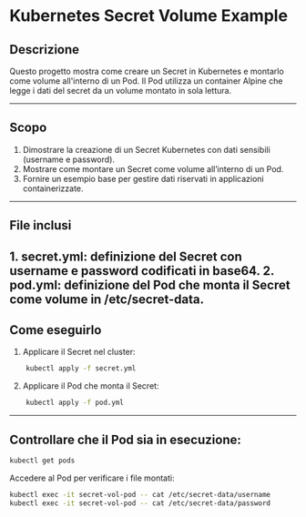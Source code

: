 
# Kubernetes Secret Volume Example

## Descrizione

Questo progetto mostra come creare un Secret in Kubernetes e montarlo come volume all'interno di un Pod. Il Pod utilizza un container Alpine che legge i dati del secret da un volume montato in sola lettura.

---
## Scopo
1. Dimostrare la creazione di un Secret Kubernetes con dati sensibili (username e password).
2. Mostrare come montare un Secret come volume all’interno di un Pod.
3. Fornire un esempio base per gestire dati riservati in applicazioni containerizzate.
---
## File inclusi
**1. secret.yml:** definizione del Secret con username e password codificati in base64.
**2. pod.yml:** definizione del Pod che monta il Secret come volume in /etc/secret-data.
---
## Come eseguirlo
1. Applicare il Secret nel cluster:
```bash
    kubectl apply -f secret.yml
```
2. Applicare il Pod che monta il Secret:
```bash
    kubectl apply -f pod.yml
```
---
## Controllare che il Pod sia in esecuzione:
```bash
kubectl get pods
```

Accedere al Pod per verificare i file montati:

```bash
kubectl exec -it secret-vol-pod -- cat /etc/secret-data/username
kubectl exec -it secret-vol-pod -- cat /etc/secret-data/password
```
